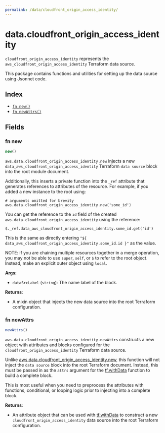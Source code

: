 ```yaml
---
permalink: /data/cloudfront_origin_access_identity/
---
```


# data.cloudfront_origin_access_identity

`cloudfront_origin_access_identity` represents the `aws_cloudfront_origin_access_identity` Terraform data source.



This package contains functions and utilities for setting up the data source using Jsonnet code.


## Index

* [`fn new()`](#fn-new)
* [`fn newAttrs()`](#fn-newattrs)

## Fields

### fn new

```ts
new()
```


`aws.data.cloudfront_origin_access_identity.new` injects a new `data_aws_cloudfront_origin_access_identity` Terraform `data source`
block into the root module document.

Additionally, this inserts a private function into the `_ref` attribute that generates references to attributes of the
resource. For example, if you added a new instance to the root using:

    # arguments omitted for brevity
    aws.data.cloudfront_origin_access_identity.new('some_id')

You can get the reference to the `id` field of the created `aws.data.cloudfront_origin_access_identity` using the reference:

    $._ref.data_aws_cloudfront_origin_access_identity.some_id.get('id')

This is the same as directly entering `"${ data_aws_cloudfront_origin_access_identity.some_id.id }"` as the value.

NOTE: if you are chaining multiple resources together in a merge operation, you may not be able to use `super`, `self`,
or `$` to refer to the root object. Instead, make an explicit outer object using `local`.

**Args**:
  - `dataSrcLabel` (`string`): The name label of the block.

**Returns**:
- A mixin object that injects the new data source into the root Terraform configuration.


### fn newAttrs

```ts
newAttrs()
```


`aws.data.cloudfront_origin_access_identity.newAttrs` constructs a new object with attributes and blocks configured for the `cloudfront_origin_access_identity`
Terraform data source.

Unlike [aws.data.cloudfront_origin_access_identity.new](#fn-cloudfront_origin_access_identitynew), this function will not inject the `data source`
block into the root Terraform document. Instead, this must be passed in as the `attrs` argument for the
[tf.withData](https://github.com/tf-libsonnet/core/tree/main/docs#fn-withdata) function to build a complete block.

This is most useful when you need to preprocess the attributes with functions, conditional, or looping logic prior to
injecting into a complete block.

**Returns**:
  - An attribute object that can be used with [tf.withData](https://github.com/tf-libsonnet/core/tree/main/docs#fn-withdata) to construct a new `cloudfront_origin_access_identity` data source into the root Terraform configuration.

